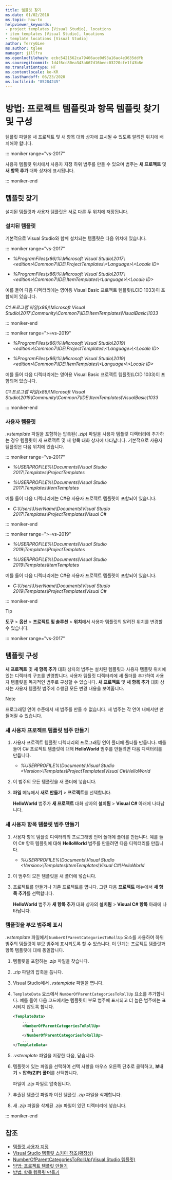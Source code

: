 ```yaml
---
title: 템플릿 찾기
ms.date: 01/02/2018
ms.topic: how-to
helpviewer_keywords:
- project templates [Visual Studio], locations
- item templates [Visual Studio], locations
- template locations [Visual Studio]
author: TerryGLee
ms.author: tglee
manager: jillfra
ms.openlocfilehash: ecbc5421562ca79466ace0d93a16ac4e3635ddfb
ms.sourcegitcommit: 1d4f6cc80ea343a667d16beec03220cfe1f43b8e
ms.translationtype: HT
ms.contentlocale: ko-KR
ms.lasthandoff: 06/23/2020
ms.locfileid: "85284245"
---
```

# <a name="how-to-locate-and-organize-project-and-item-templates"></a>방법: 프로젝트 템플릿과 항목 템플릿 찾기 및 구성

템플릿 파일을 새 프로젝트 및 새 항목 대화 상자에 표시될 수 있도록 알려진 위치에 배치해야 합니다.

::: moniker range="vs-2017"

사용자 템플릿 위치에서 사용자 지정 하위 범주를 만들 수 있으며 범주는 **새 프로젝트** 및 **새 항목 추가** 대화 상자에 표시됩니다.

::: moniker-end

## <a name="locate-templates"></a>템플릿 찾기

설치된 템플릿과 사용자 템플릿은 서로 다른 두 위치에 저장됩니다.

### <a name="installed-templates"></a>설치된 템플릿

기본적으로 Visual Studio와 함께 설치되는 템플릿은 다음 위치에 있습니다.

::: moniker range="vs-2017"

- *%ProgramFiles(x86)%\\Microsoft Visual Studio\\2017\\\<edition>\\Common7\IDE\ProjectTemplates\\<Language\>\\<Locale ID\>*

- *%ProgramFiles(x86)%\\Microsoft Visual Studio\\2017\\\<edition>\Common7\IDE\ItemTemplates\\<Language\>\\<Locale ID\>*

예를 들어 다음 디렉터리에는 영어용 Visual Basic 프로젝트 템플릿(LCID 1033)이 포함되어 있습니다.

*C:\\프로그램 파일(x86)\\Microsoft Visual Studio\\2017\\Community\\Common7\\IDE\\ItemTemplates\\VisualBasic\\1033*

::: moniker-end

::: moniker range=">=vs-2019"

- *%ProgramFiles(x86)%\\Microsoft Visual Studio\\2019\\\<edition>\\Common7\IDE\ProjectTemplates\\<Language\>\\<Locale ID\>*

- *%ProgramFiles(x86)%\\Microsoft Visual Studio\\2019\\\<edition>\Common7\IDE\ItemTemplates\\<Language\>\\<Locale ID\>*

예를 들어 다음 디렉터리에는 영어용 Visual Basic 프로젝트 템플릿(LCID 1033)이 포함되어 있습니다.

*C:\\프로그램 파일(x86)\\Microsoft Visual Studio\\2019\\Community\\Common7\\IDE\\ItemTemplates\\VisualBasic\\1033*

::: moniker-end

### <a name="user-templates"></a>사용자 템플릿

*.vstemplate* 파일을 포함하는 압축된( *.zip*) 파일을 사용자 템플릿 디렉터리에 추가하는 경우 템플릿이 새 프로젝트 및 새 항목 대화 상자에 나타납니다. 기본적으로 사용자 템플릿은 다음 위치에 있습니다.

::: moniker range="vs-2017"

- *%USERPROFILE%\Documents\Visual Studio 2017\Templates\ProjectTemplates*

- *%USERPROFILE%\Documents\Visual Studio 2017\Templates\ItemTemplates*

예를 들어 다음 디렉터리에는 C#용 사용자 프로젝트 템플릿이 포함되어 있습니다.

- *C:\Users\UserName\Documents\Visual Studio 2017\Templates\ProjectTemplates\Visual C#*

::: moniker-end

::: moniker range=">=vs-2019"

- *%USERPROFILE%\Documents\Visual Studio 2019\Templates\ProjectTemplates*

- *%USERPROFILE%\Documents\Visual Studio 2019\Templates\ItemTemplates*

예를 들어 다음 디렉터리에는 C#용 사용자 프로젝트 템플릿이 포함되어 있습니다.

- *C:\Users\UserName\Documents\Visual Studio 2019\Templates\ProjectTemplates\Visual C#*

::: moniker-end

> [!TIP]
> **도구** > **옵션** > **프로젝트 및 솔루션** > **위치**에서 사용자 템플릿의 알려진 위치를 변경할 수 있습니다.

::: moniker range="vs-2017"

## <a name="organize-templates"></a>템플릿 구성

**새 프로젝트** 및 **새 항목 추가** 대화 상자의 범주는 설치된 템플릿과 사용자 템플릿 위치에 있는 디렉터리 구조를 반영합니다. 사용자 템플릿 디렉터리에 새 폴더를 추가하여 사용자 템플릿을 독자적인 범주로 구성할 수 있습니다. **새 프로젝트** 및 **새 항목 추가** 대화 상자는 사용자 템플릿 범주에 수행된 모든 변경 내용을 보여줍니다.

> [!NOTE]
> 프로그래밍 언어 수준에서 새 범주를 만들 수 없습니다. 새 범주는 각 언어 내에서만 만들어질 수 있습니다.

### <a name="create-new-user-project-template-categories"></a>새 사용자 프로젝트 템플릿 범주 만들기

1. 사용자 프로젝트 템플릿 디렉터리의 프로그래밍 언어 폴더에 폴더를 만듭니다. 예를 들어 C# 프로젝트 템플릿에 대해 **HelloWorld** 범주를 만들려면 다음 디렉터리를 만듭니다.

    - *\%USERPROFILE%\Documents\Visual Studio \<Version\>\Templates\ProjectTemplates\Visual C#\HelloWorld*

1. 이 범주의 모든 템플릿을 새 폴더에 넣습니다.

1. **파일** 메뉴에서 **새로 만들기** > **프로젝트**를 선택합니다.

   **HelloWorld** 범주가 **새 프로젝트** 대화 상자의 **설치됨** > **Visual C#** 아래에 나타납니다.

### <a name="create-new-user-item-template-categories"></a>새 사용자 항목 템플릿 범주 만들기

1. 사용자 항목 템플릿 디렉터리의 프로그래밍 언어 폴더에 폴더를 만듭니다. 예를 들어 C# 항목 템플릿에 대해 **HelloWorld** 범주를 만들려면 다음 디렉터리를 만듭니다.

    - *\%USERPROFILE%\Documents\Visual Studio \<Version\>\Templates\ItemTemplates\Visual C#\HelloWorld*

1. 이 범주의 모든 템플릿을 새 폴더에 넣습니다.

1. 프로젝트를 만들거나 기존 프로젝트를 엽니다. 그런 다음 **프로젝트** 메뉴에서 **새 항목 추가**를 선택합니다.

   **HelloWorld** 범주가 **새 항목 추가** 대화 상자의 **설치됨** > **Visual C# 항목** 아래에 나타납니다.

### <a name="display-templates-in-parent-categories"></a>템플릿을 부모 범주에 표시

*.vstemplate* 파일에서 `NumberOfParentCategoriesToRollUp` 요소를 사용하여 하위 범주의 템플릿이 부모 범주에 표시되도록 할 수 있습니다. 이 단계는 프로젝트 템플릿과 항목 템플릿에 대해 동일합니다.

1. 템플릿을 포함하는 *.zip* 파일을 찾습니다.

1. *.zip* 파일의 압축을 풉니다.

1. Visual Studio에서 *.vstemplate* 파일을 엽니다.

1. `TemplateData` 요소에서 `NumberOfParentCategoriesToRollUp` 요소를 추가합니다. 예를 들어 다음 코드에서는 템플릿이 부모 범주에 표시되고 더 높은 범주에는 표시되지 않도록 합니다.

    ```xml
    <TemplateData>
        ...
        <NumberOfParentCategoriesToRollUp>
            1
        </NumberOfParentCategoriesToRollUp>
        ...
    </TemplateData>
    ```

1. *.vstemplate* 파일을 저장한 다음, 닫습니다.

1. 템플릿에 있는 파일을 선택하여 선택 사항을 마우스 오른쪽 단추로 클릭하고, **보내기** > **압축(ZIP) 폴더**를 선택합니다.

   파일이 *.zip* 파일로 압축됩니다.

1. 추출된 템플릿 파일과 이전 템플릿 *.zip* 파일을 삭제합니다.

1. 새 *.zip* 파일을 삭제된 *.zip* 파일이 있던 디렉터리에 넣습니다.

::: moniker-end

## <a name="see-also"></a>참조

- [템플릿 사용자 지정](../ide/customizing-project-and-item-templates.md)
- [Visual Studio 템플릿 스키마 참조(확장성)](../extensibility/visual-studio-template-schema-reference.md)
- [NumberOfParentCategoriesToRollUp(Visual Studio 템플릿)](../extensibility/numberofparentcategoriestorollup-visual-studio-templates.md)
- [방법: 프로젝트 템플릿 만들기](../ide/how-to-create-project-templates.md)
- [방법: 항목 템플릿 만들기](../ide/how-to-create-item-templates.md)
